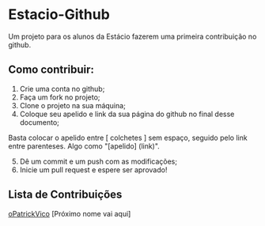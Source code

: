 # Estacio-Github
Um projeto para os alunos da Estácio fazerem uma primeira contribuição no github.

## Como contribuir:

1. Crie uma conta no github;
2. Faça um fork no projeto;
3. Clone o projeto na sua máquina;
4. Coloque seu apelido e link da sua página do github no final desse documento;

  Basta colocar o apelido entre [ colchetes ] sem espaço, seguido pelo link
entre parenteses. Algo como "[apelido] (link)".

5. Dê um commit e um push com as modificações;
6. Inicie um pull request e espere ser aprovado!

## Lista de Contribuições

[oPatrickVico](https://github.com/oPatrickVico)
[Próximo nome vai aqui]
